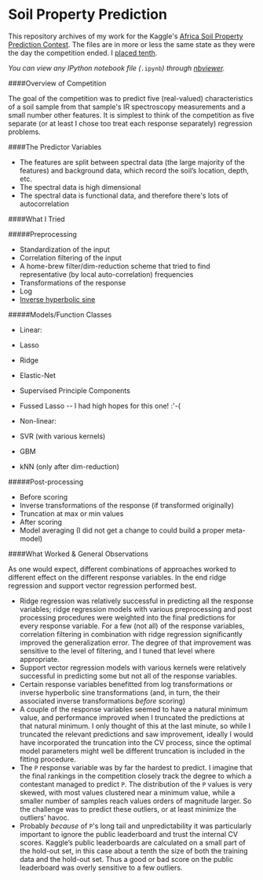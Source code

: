 # Soil Property Prediction

This repository archives of my work for the Kaggle's [Africa Soil Property Prediction Contest](https://www.kaggle.com/c/afsis-soil-properties). The files are in more or less the same state as they were the day the competition ended. I [placed tenth](https://www.kaggle.com/c/afsis-soil-properties/leaderboard). 

*You can view any IPython notebook file (*`.ipynb`*) through [nbviewer](http://nbviewer.ipython.org/github/rileym/AfricaSoil/tree/master/).*

####Overview of Competition

 The goal of the competition was to predict five (real-valued) characteristics of a soil sample from that sample's IR spectroscopy measurements and a small number other features.  It is simplest to think of the competition as five separate (or at least I chose too treat each response separately) regression problems.
	
####The Predictor Variables

 * The features are split between spectral data (the large majority of the features) and background data, which record the soil’s location, depth, etc.
 * The spectral data is high dimensional
 * The spectral data is functional data, and therefore there's lots of autocorrelation

####What I Tried

#####Preprocessing

* Standardization of the input
* Correlation filtering of the input
* A home-brew filter/dim-reduction scheme that tried to find representative (by local auto-correlation) frequencies 
* Transformations of the response 
 * Log 
 * [Inverse hyperbolic sine](http://mathworld.wolfram.com/InverseHyperbolicSine.html)
			
#####Models/Function Classes

 * Linear:
  * Lasso
  * Ridge
  * Elastic-Net
  * Supervised Principle Components
  * Fussed Lasso -- I had high hopes for this one! :'-(
		
* Non-linear:
 * SVR (with various kernels)
 * GBM
 * kNN (only after dim-reduction)
			
#####Post-processing
 * Before scoring
  * Inverse transformations of the response (if transformed originally)
  * Truncation at max or min values
 * After scoring
  * Model averaging (I did not get a change to could build a proper meta-model)


####What Worked & General Observations

As one would expect, different combinations of approaches worked to different effect on the different response variables. In the end ridge regression and support vector regression performed best.

* Ridge regression was relatively successful in predicting all the response variables; ridge regression models with various preprocessing and post processing procedures were weighted into the final predictions for every response variable. For a few (not all) of the response variables, correlation filtering in combination with ridge regression significantly improved the generalization error. The degree of that improvement was sensitive to the level of filtering, and I tuned that level where appropriate. 
* Support vector regression models with various kernels were relatively successful in predicting some but not all of the response variables.
* Certain response variables benefitted from log transformations or inverse hyperbolic sine transformations (and, in turn, the their associated inverse transformations *before* scoring)
* A couple of the response variables seemed to have a natural minimum value, and performance improved when I truncated the predictions at that natural minimum. I only thought of this at the last minute, so while I truncated the relevant predictions and saw improvement, ideally I would have incorporated the truncation into the CV process, since the optimal model parameters might well be different truncation is included in the fitting procedure.
* The `P` response variable was by far the hardest to predict. I imagine that the final rankings in the competition closely track the degree to which a contestant managed to predict `P`. The distribution of the `P` values is very skewed, with most values clustered near a minimum value, while a smaller number of samples reach values orders of magnitude larger. So the challenge was to predict these outliers, or at least minimize the outliers’ havoc.
* Probably *because* of `P`'s long tail and unpredictability it was particularly important to ignore the public leaderboard and trust the internal CV scores. Kaggle’s public leaderboards are calculated on a small part of the hold-out set, in this case about a tenth the size of both the training data and the hold-out set. Thus a good or bad score on the public leaderboard was overly sensitive to a few outliers.